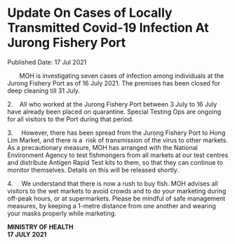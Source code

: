 <html>
    <meta http-equiv="Content-Type" content="text/html; charset=utf-8"/>
    <meta charset="utf-8"/>
    <title>Update On Cases of Locally Transmitted Covid-19 Infection At Jurong Fishery Port </title>
    <body><h1>Update On Cases of Locally Transmitted Covid-19 Infection At Jurong Fishery Port </h1>
    <p>Published Date: 17 Jul 2021</p> <p>&nbsp; &nbsp; &nbsp; &nbsp;MOH is investigating seven cases of infection among individuals at the Jurong Fishery Port as of 16 July 2021. The premises has been closed for deep cleaning till 31 July.</p> <p>2.&nbsp; &nbsp; All who worked at the Jurong Fishery Port between 3 July to 16 July have already been placed on quarantine. Special Testing Ops are ongoing for all visitors to the Port during that period.&nbsp;</p> <p>3.&nbsp; &nbsp; &nbsp;However, there has been spread from the Jurong Fishery Port to Hong Lim Market, and there is a &nbsp;risk of transmission of the virus to other markets. As a precautionary measure, MOH has arranged with the National Environment Agency to test fishmongers from all markets at our test centres and distribute Antigen Rapid Test kits to them, so that they can continue to monitor themselves. Details on this will be released shortly.&nbsp;</p> <p>4.&nbsp; &nbsp; &nbsp;We understand that there is now a rush to buy fish. MOH advises all visitors to the wet markets to avoid crowds and to do your marketing during off-peak hours, or at supermarkets. Please be mindful of safe management measures, by keeping a 1-metre distance from one another and wearing your masks properly while marketing.</p><p><strong>MINISTRY OF HEALTH<br></strong><strong>17 JULY 2021</strong></p></body>
</html>